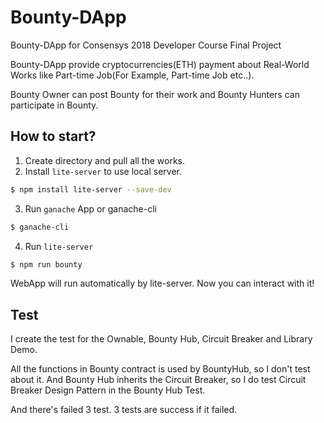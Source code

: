# Bounty-DApp
Bounty-DApp for Consensys 2018 Developer Course Final Project

Bounty-DApp provide cryptocurrencies(ETH) payment about Real-World Works like Part-time Job(For Example, Part-time Job etc..).

Bounty Owner can post Bounty for their work and Bounty Hunters can participate in Bounty.

## How to start?
1. Create directory and pull all the works.
2. Install ```lite-server``` to use local server.
```bash
$ npm install lite-server --save-dev
```
3. Run ```ganache``` App or ganache-cli
```bash
$ ganache-cli
```
4. Run ```lite-server```
```bash
$ npm run bounty
```

WebApp will run automatically by lite-server. Now you can interact with it!

## Test
I create the test for the Ownable, Bounty Hub, Circuit Breaker and Library Demo.

All the functions in Bounty contract is used by BountyHub, so I don't test about it. And Bounty Hub inherits the Circuit Breaker, so I do test Circuit Breaker Design Pattern in the Bounty Hub Test.

And there's failed 3 test. 3 tests are success if it failed.
